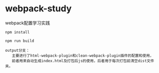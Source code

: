 # webpack-study
webpack配置学习实践
```
npm install
```
```
npm run build
```
```
output分支：
   主要进行了html-webpack-plugin和clean-webpack-plugin插件的配置和使用，
   前者用来自动生成index.html及打包后js的使用，后者用于每次打包前清空dist文件夹。
```

